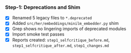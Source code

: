 ### Step-1: Deprecations and Shim

- [x] Renamed 5 legacy files to `*.deprecated`
- [x] Added `src/her/embeddings/minilm_embedder.py` shim
- [x] Grep shows no lingering imports of deprecated modules
- [x] Import smoke test passes
- [x] Reports created: `step1_selfcritique_before.md`, `step1_selfcritique_after.md`, `step1_changes.md`